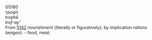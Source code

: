 <body>
  <p>G5160<br>  τροφή  <br> trophē  <br><i>trof-ay‘ </i><br>From <a href="g5142.htm">5142</a>  <i>nourishment</i> (literally or figuratively); by implication <i>rations</i> (<i>wages</i>): - food, meat.<br></p>
 </body>